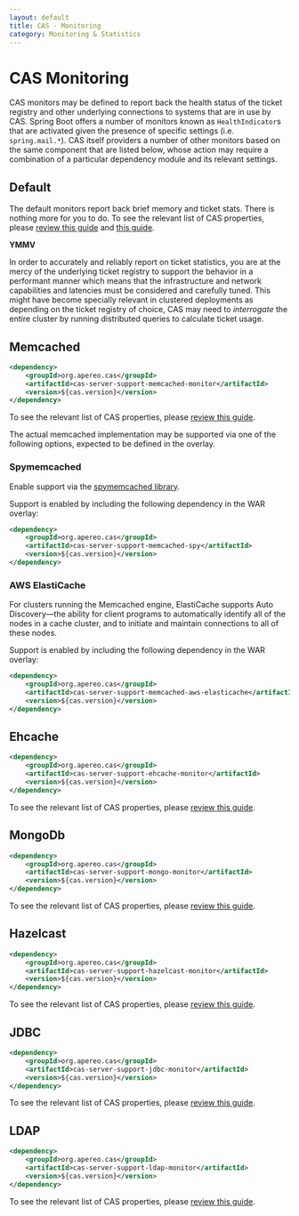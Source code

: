 ```yaml
---
layout: default
title: CAS - Monitoring
category: Monitoring & Statistics
---
```


# CAS Monitoring

CAS monitors may be defined to report back the health status of the ticket registry and other underlying connections to systems that are in use by CAS. Spring Boot offers a number of monitors known as `HealthIndicator`s that are activated given the presence of specific settings (i.e. `spring.mail.*`). CAS itself providers a number of other monitors based on the same component that are listed below, whose action may require a combination of a particular dependency module and its relevant settings.

## Default

The default monitors report back brief memory and ticket stats. There is nothing more for you to do.
To see the relevant list of CAS properties, please [review this guide](../configuration/Configuration-Properties.html#monitoring)
and [this guide](../configuration/Configuration-Properties.html#memory).

<div class="alert alert-warning"><strong>YMMV</strong><p>In order to accurately and reliably report on ticket statistics, you are at the mercy of the underlying ticket registry to support the behavior in a performant manner which means that the infrastructure and network capabilities and latencies must be considered and carefully tuned. This might have become specially relevant in clustered deployments as depending on the ticket registry of choice, CAS may need to <i>interrogate</i> the entire cluster by running distributed queries to calculate ticket usage.</p></div>

## Memcached

```xml
<dependency>
    <groupId>org.apereo.cas</groupId>
    <artifactId>cas-server-support-memcached-monitor</artifactId>
    <version>${cas.version}</version>
</dependency>
```

To see the relevant list of CAS properties, please [review this guide](../configuration/Configuration-Properties.html#memcached-monitors).

The actual memcached implementation may be supported via one of the following options, expected to be defined in the overlay.

###  Spymemcached

Enable support via the [spymemcached library](https://code.google.com/p/spymemcached/). 

Support is enabled by including the following dependency in the WAR overlay:

```xml
<dependency>
    <groupId>org.apereo.cas</groupId>
    <artifactId>cas-server-support-memcached-spy</artifactId>
    <version>${cas.version}</version>
</dependency>
```

### AWS ElastiCache

For clusters running the Memcached engine, ElastiCache supports Auto Discovery—the ability 
for client programs to automatically identify all of the nodes in a cache cluster, 
and to initiate and maintain connections to all of these nodes. 

Support is enabled by including the following dependency in the WAR overlay:

```xml
<dependency>
    <groupId>org.apereo.cas</groupId>
    <artifactId>cas-server-support-memcached-aws-elasticache</artifactId>
    <version>${cas.version}</version>
</dependency>
```

## Ehcache

```xml
<dependency>
    <groupId>org.apereo.cas</groupId>
    <artifactId>cas-server-support-ehcache-monitor</artifactId>
    <version>${cas.version}</version>
</dependency>
```

To see the relevant list of CAS properties, please [review this guide](../configuration/Configuration-Properties.html#cache-monitors).

## MongoDb

```xml
<dependency>
    <groupId>org.apereo.cas</groupId>
    <artifactId>cas-server-support-mongo-monitor</artifactId>
    <version>${cas.version}</version>
</dependency>
```

To see the relevant list of CAS properties, please [review this guide](../configuration/Configuration-Properties.html#mongodb-monitors).



## Hazelcast

```xml
<dependency>
    <groupId>org.apereo.cas</groupId>
    <artifactId>cas-server-support-hazelcast-monitor</artifactId>
    <version>${cas.version}</version>
</dependency>
```

To see the relevant list of CAS properties, please [review this guide](../configuration/Configuration-Properties.html#cache-monitors).

## JDBC

```xml
<dependency>
    <groupId>org.apereo.cas</groupId>
    <artifactId>cas-server-support-jdbc-monitor</artifactId>
    <version>${cas.version}</version>
</dependency>
```

To see the relevant list of CAS properties, please [review this guide](../configuration/Configuration-Properties.html#database-monitoring).

## LDAP

```xml
<dependency>
    <groupId>org.apereo.cas</groupId>
    <artifactId>cas-server-support-ldap-monitor</artifactId>
    <version>${cas.version}</version>
</dependency>
```

To see the relevant list of CAS properties, please [review this guide](../configuration/Configuration-Properties.html#ldap-connection-pool).
